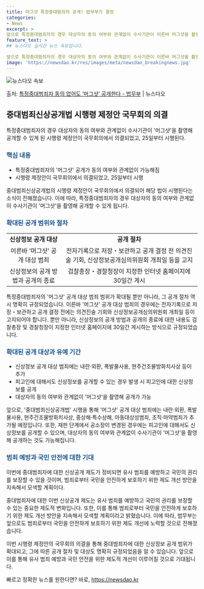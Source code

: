 ```yaml
---
title: 머그샷 특정중대범죄자 공개! 법무부가 결정
categories:
- News
excerpt: >
앞으로 특정중대범죄자의 경우 대상자의 동의 여부와 관계없이 수사기관이 이른바 머그샷을 촬영해 공개할 수 있게…
feature_text: >
## 뉴스다오 실시간 뉴스 속보입니다.

앞으로 특정중대범죄자의 경우 대상자의 동의 여부와 관계없이 수사기관이 이른바 머그샷을 촬영해 공개할 수 있게…
image: 'https://newsdao.kr/res/images/meta/newsdao_breakingnews.jpg'
---
```


![뉴스다오 속보](https://newsdao.kr/res/images/meta/newsdao_breakingnews.jpg)

<p>출처: <a href="https://newsdao.kr/3015" rel="dofollow">특정중대범죄자 동의 없어도 ‘머그샷’ 공개한다 - 법무부</a> | 뉴스다오</p>

<h2 data-ke-size="size26">중대범죄신상공개법 시행령 제정안 국무회의 의결</h2>
<p data-ke-size="size16">특정중대범죄자의 경우 대상자의 동의 여부와 관계없이 수사기관이 '머그샷'을 촬영해 공개할 수 있게 된 시행령 제정안이 국무회의에서 의결되었고, 25일부터 시행된다.</p>

<h3><b><span style="color: #1a5490;">핵심 내용</span></b></h3>
<ul>
	<li>특정중대범죄자의 '머그샷' 공개가 동의 여부와 관계없이 가능해짐</li>
	<li>시행령 제정안이 국무회의에서 의결되었고, 25일부터 시행</li>
</ul>

중대범죄신상공개법의 시행령 제정안이 국무회의에서 의결되어 해당 법이 시행된다는 소식이 전해졌습니다. 이에 따라, 특정중대범죄자의 경우 대상자의 동의 여부와 관계없이 수사기관이 '머그샷'을 촬영해 공개할 수 있게 됩니다.

<h3><b><span style="color: #1a5490;">확대된 공개 범위와 절차</span></b></h3>
<table>
	<tr>
		<td style="text-align: center; height: 17px;"><b>신상정보 공개 대상</b></td>
		<td style="text-align: center; height: 17px;"><b>공개 절차</b></td>
	</tr>
	<tr>
		<td style="text-align: center; height: 17px;">이른바 '머그샷' 공개 대상 범죄</td>
		<td style="text-align: center; height: 17px;">전자기록으로 저장・보관하고 공개 결정 전 의견진술 기회, 신상정보공개심의위원회 개최일 등을 고지</td>
	</tr>
	<tr>
		<td style="text-align: center; height: 17px;">신상정보의 공개 방법과 공개의 종료</td>
		<td style="text-align: center; height: 17px;">검찰총장・경찰청장이 지정한 인터넷 홈페이지에 30일간 게시</td>
	</tr>
</table>

특정중대범죄자의 '머그샷' 공개 대상 범죄 범위가 확대될 뿐만 아니라, 그 공개 절차 역시 명확히 규정되었습니다. 이른바 '머그샷' 공개 대상 범죄의 경우에는 전자기록으로 저장・보관하고 공개 결정 전에는 의견진술 기회와 신상정보공개심의위원회 개최일 등이 고지되어야 합니다. 뿐만 아니라, 신상정보의 공개 방법과 공개의 종료에 대한 내용도 검찰총장 및 경찰청장이 지정한 인터넷 홈페이지에 30일간 게시하는 방식으로 규정되었습니다.

<h3><b><span style="color: #1a5490;">확대된 공개 대상과 유예 기간</span></b></h3>
<ul>
	<li>신상정보 공개 대상 범죄에는 내란·외환, 폭발물사용, 현주건조물방화치사상 등이 추가</li>
	<li>피고인에 대해서도 신상정보를 공개할 수 있는 경우 발생 시 피고인에 대한 신상정보를 공개</li>
	<li>대상자의 동의 여부와 관계없이 '머그샷'을 촬영해 공개가 가능</li>
</ul>

앞으로, '중대범죄신상공개법' 시행을 통해 '머그샷' 공개 대상 범죄에는 내란·외환, 폭발물사용, 현주건조물방화치사상, 중상해·특수상해, 아동대상성범죄, 조직·마약범죄가 추가될 예정입니다. 또한, 재판 단계에서 공소장이 변경된 경우에는 피고인에 대해서도 신상정보를 공개할 수 있으며, 대상자의 동의 여부와 관계없이 수사기관이 '머그샷'을 촬영해 공개하는 것도 가능해집니다.

<h3><b><span style="color: #1a5490;">범죄 예방과 국민 안전에 대한 기대</span></b></h3>
<p data-ke-size="size16">이번에 중대범죄자에 대한 신상공개 제도가 정비되면 유사 범죄를 예방하고 국민의 권리를 보장할 수 있을 것이며, 범죄로부터 국민을 안전하게 보호하기 위한 제도 개선 방안을 지속해서 모색할 계획이다.</p>

중대범죄자에 대한 이번 신상공개 제도는 유사 범죄를 예방하고 국민의 권리를 보장할 수 있는 중요한 제도적 변화입니다. 또한, 이를 통해 범죄로부터 국민을 안전하게 보호하기 위한 제도 개선 방안을 지속해서 모색할 계획이라고 밝혔습니다. 이에 따라, 법무부는 앞으로도 범죄로부터 국민을 안전하게 보호하기 위한 제도 개선에 노력할 것으로 전해졌습니다.

이번 시행령 제정안의 국무회의 의결을 통해 중대범죄자에 대한 신상정보 공개 범위가 확대되고, 그에 따른 공개 절차 및 대상도 명확히 규정되었음을 알 수 있습니다. 앞으로 이를 통해 유사 범죄 예방과 국민 안전을 위한 제도적 개선이 이루어질 것으로 기대됩니다.</p> 

빠르고 정확한 뉴스를 원한다면? 바로, <a href="https://newsdao.kr" rel="dofollow">https://newsdao.kr</a>


    
